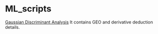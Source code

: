 # ML_scripts
[Gaussian Discriminant Analysis](https://github.com/SeanCheng1996/ML_scripts/blob/main/Gaussian%20Discriminant%20Alanysis.pdf)
It contains GEO and derivative deduction details.
